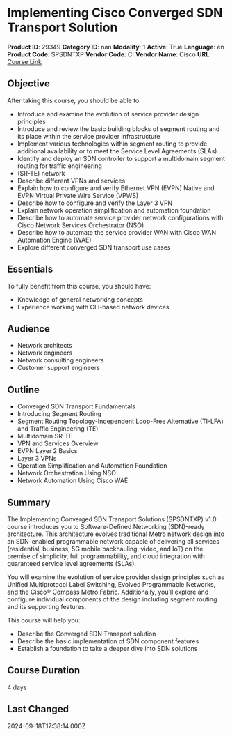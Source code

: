 # Implementing Cisco Converged SDN Transport Solution

**Product ID**: 29349
**Category ID**: nan
**Modality**: 1
**Active**: True
**Language**: en
**Product Code**: SPSDNTXP
**Vendor Code**: CI
**Vendor Name**: Cisco
**URL**: [Course Link](https://www.fastlaneus.com/course/cisco-spsdntxp)

## Objective
After taking this course, you should be able to:


- Introduce and examine the evolution of service provider design principles
- Introduce and review the basic building blocks of segment routing and its place within the service provider infrastructure
- Implement various technologies within segment routing to provide additional availability or to meet the Service Level Agreements (SLAs)
- Identify and deploy an SDN controller to support a multidomain segment routing for traffic engineering
- (SR-TE) network
- Describe different VPNs and services
- Explain how to configure and verify Ethernet VPN (EVPN) Native and EVPN Virtual Private Wire Service (VPWS)
- Describe how to configure and verify the Layer 3 VPN
- Explain network operation simplification and automation foundation
- Describe how to automate service provider network configurations with Cisco Network Services Orchestrator (NSO)
- Describe how to automate the service provider WAN with Cisco WAN Automation Engine (WAE)
- Explore different converged SDN transport use cases

## Essentials
To fully benefit from this course, you should have:


- Knowledge of general networking concepts
- Experience working with CLI-based network devices

## Audience
- Network architects
- Network engineers
- Network consulting engineers
- Customer support engineers

## Outline
- Converged SDN Transport Fundamentals
- Introducing Segment Routing
- Segment Routing Topology-Independent Loop-Free Alternative (TI-LFA) and Traffic Engineering (TE)
- Multidomain SR-TE
- VPN and Services Overview
- EVPN Layer 2 Basics
- Layer 3 VPNs
- Operation Simplification and Automation Foundation
- Network Orchestration Using NSO
- Network Automation Using Cisco WAE

## Summary
The Implementing Converged SDN Transport Solutions (SPSDNTXP) v1.0 course introduces you to Software-Defined Networking (SDN)-ready architecture. This architecture evolves traditional Metro network design into an SDN-enabled programmable network capable of delivering all services (residential, business, 5G mobile backhauling, video, and IoT) on the premise of simplicity, full programmability, and cloud integration with guaranteed service level agreements (SLAs).

You will examine the evolution of service provider design principles such as Unified Multiprotocol Label Switching, Evolved Programmable Networks, and the Cisco® Compass Metro Fabric. Additionally, you’ll explore and configure individual components of the design including segment routing and its supporting features.

This course will help you:


- Describe the Converged SDN Transport solution
- Describe the basic implementation of SDN component features
- Establish a foundation to take a deeper dive into SDN solutions

## Course Duration
4 days

## Last Changed
2024-09-18T17:38:14.000Z
